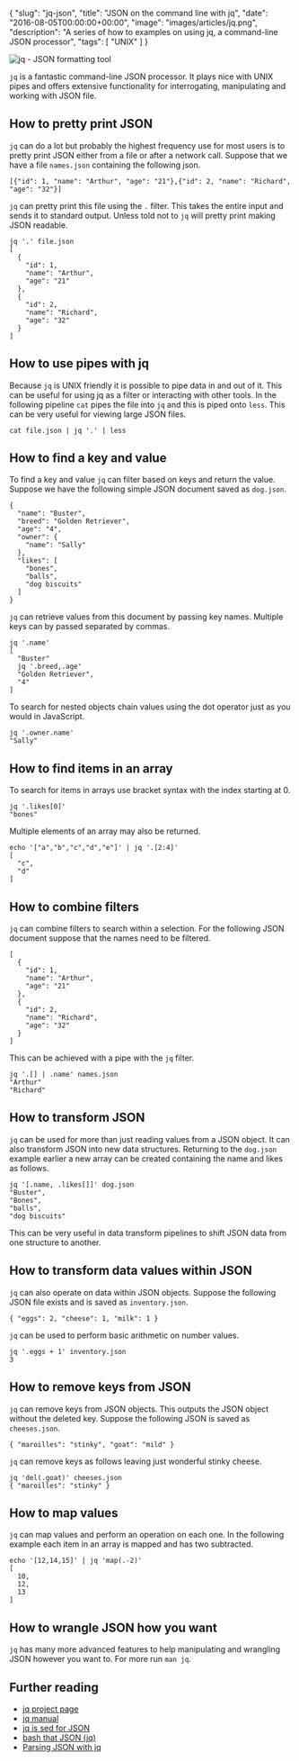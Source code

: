 {
  "slug": "jq-json",
  "title": "JSON on the command line with jq",
  "date": "2016-08-05T00:00:00+00:00",
  "image": "images/articles/jq.png",
  "description": "A series of how to examples on using jq, a command-line JSON processor",
  "tags": [
    "UNIX"
  ]
}

![jq - JSON formatting tool][6]

`jq` is a fantastic command-line JSON processor. It plays nice with UNIX pipes and offers extensive functionality for interrogating, manipulating and working with JSON file. 

## How to pretty print JSON

`jq` can do a lot but probably the highest frequency use for most users is to pretty print JSON either from a file or after a network call. Suppose that we have a file `names.json` containing the following json.

    [{"id": 1, "name": "Arthur", "age": "21"},{"id": 2, "name": "Richard", "age": "32"}]

`jq` can pretty print this file using the `.` filter. This takes the entire input and sends it to standard output. Unless told not to `jq` will pretty print making JSON readable. 


    jq '.' file.json
    [
      {
        "id": 1,
        "name": "Arthur",
        "age": "21"
      },
      {
        "id": 2,
        "name": "Richard",
        "age": "32"
      }
    ]

## How to use pipes with jq

Because `jq` is UNIX friendly it is possible to pipe data in and out of it. This can be useful for using jq as a filter or interacting with other tools. In the following pipeline `cat` pipes the file into `jq` and this is piped onto `less`. This can be very useful for viewing large JSON files.

    cat file.json | jq '.' | less

## How to find a key and value

To find a key and value `jq` can filter based on keys and return the value. Suppose we have the following simple JSON document saved as `dog.json`.

    {
      "name": "Buster",
      "breed": "Golden Retriever",
      "age": "4",
      "owner": {
        "name": "Sally"
      },
      "likes": [
        "bones",
        "balls",
        "dog biscuits"
      ]
    }

`jq` can retrieve values from this document by passing key names. Multiple keys can by passed separated by commas. 
    
    jq '.name'
    [
      "Buster"
      jq '.breed,.age'
      "Golden Retriever",
      "4" 
    ]

To search for nested objects chain values using the dot operator just as you would in JavaScript.
  
    jq '.owner.name'
    "Sally"

## How to find items in an array

To search for items in arrays use bracket syntax with the index starting at 0.

    jq '.likes[0]'
    "bones"

Multiple elements of an array may also be returned.

    echo '["a","b","c","d","e"]' | jq '.[2:4]'
    [
      "c",
      "d"
    ]

## How to combine filters

`jq` can combine filters to search within a selection. For the following JSON document suppose that the names need to be filtered. 

    [
      {
        "id": 1,
        "name": "Arthur",
        "age": "21"
      },
      {
        "id": 2,
        "name": "Richard",
        "age": "32"
      }
    ]

This can be achieved with a pipe with the `jq` filter.

    jq '.[] | .name' names.json
    "Arthur"
    "Richard"

## How to transform JSON

`jq` can be used for more than just reading values from a JSON object. It can also transform JSON into new data structures. Returning to the `dog.json` example earlier a new array can be created containing the name and likes as follows.

    jq '[.name, .likes[]]' dog.json
    "Buster",
    "Bones",
    "balls",
    "dog biscuits"

This can be very useful in data transform pipelines to shift JSON data from one structure to another. 

## How to transform data values within JSON

`jq` can also operate on data within JSON objects. Suppose the following JSON file exists and is saved as `inventory.json`.

    { "eggs": 2, "cheese": 1, "milk": 1 }

`jq` can be used to perform basic arithmetic on number values. 

    jq '.eggs + 1' inventory.json
    3

## How to remove keys from JSON

`jq` can remove keys from JSON objects. This outputs the JSON object without the deleted key. Suppose the following JSON is saved as `cheeses.json`.
  
    { "maroilles": "stinky", "goat": "mild" }

`jq` can remove keys as follows leaving just wonderful stinky cheese.

    jq 'del(.goat)' cheeses.json
    { "maroilles": "stinky" }
    
    
## How to map values

`jq` can map values and perform an operation on each one. In the following example each item in an array is mapped and has two subtracted.

    echo '[12,14,15]' | jq 'map(.-2)'
    [
      10,
      12,
      13
    ]

## How to wrangle JSON how you want

`jq` has many more advanced features to help manipulating and wrangling JSON however you want to. For more run `man jq`.

## Further reading

* [jq project page][1]
* [jq manual][5]
* [jq is sed for JSON][2]
* [bash that JSON (jq)][3]
* [Parsing JSON with jq][4]

[1]: https://stedolan.github.io/jq/
[2]: https://robots.thoughtbot.com/jq-is-sed-for-json
[3]: http://blog.librato.com/posts/jq-json
[4]: http://www.compciv.org/recipes/cli/jq-for-parsing-json/
[5]: https://stedolan.github.io/jq/manual/
[6]: /images/articles/jq.png
